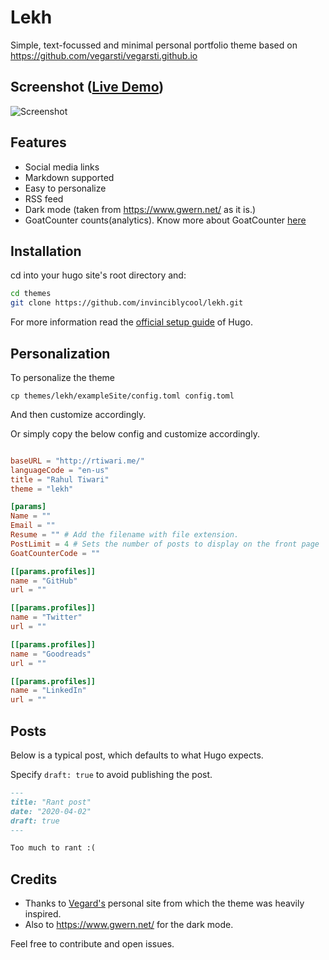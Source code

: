 # Lekh
Simple, text-focussed and minimal personal portfolio theme based on https://github.com/vegarsti/vegarsti.github.io

## Screenshot ([Live Demo](https://agitated-yonath-d9c445.netlify.com/))
![Screenshot](https://raw.githubusercontent.com/invinciblycool/lekh/master/images/screenshot.png)

## Features
* Social media links
* Markdown supported
* Easy to personalize
* RSS feed
* Dark mode (taken from https://www.gwern.net/ as it is.)
* GoatCounter counts(analytics). Know more about GoatCounter [here](https://goatcounter.com)


## Installation

cd into your hugo site's root directory and:

```sh
cd themes
git clone https://github.com/invinciblycool/lekh.git
```

For more information read the [official setup guide](https://gohugo.io/overview/installing/) of Hugo.


## Personalization

To personalize the theme

`cp themes/lekh/exampleSite/config.toml config.toml`

And then customize accordingly.

Or simply copy the below config and customize accordingly.

```toml

baseURL = "http://rtiwari.me/"
languageCode = "en-us"
title = "Rahul Tiwari"
theme = "lekh"

[params]
Name = ""
Email = ""
Resume = "" # Add the filename with file extension.
PostLimit = 4 # Sets the number of posts to display on the front page
GoatCounterCode = ""

[[params.profiles]]
name = "GitHub"
url = ""

[[params.profiles]]
name = "Twitter"
url = ""

[[params.profiles]]
name = "Goodreads"
url = ""

[[params.profiles]]
name = "LinkedIn"
url = ""

```

## Posts

Below is a typical post, which defaults to what Hugo expects.

Specify `draft: true` to avoid publishing the post.

```md
---
title: "Rant post"
date: "2020-04-02"
draft: true
---

Too much to rant :(
```

## Credits

* Thanks to [Vegard's](https://github.com/vegarsti) personal site from which the theme was heavily inspired.
* Also to https://www.gwern.net/ for the dark mode.

Feel free to contribute and open issues.
